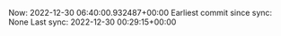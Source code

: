 Now: 2022-12-30 06:40:00.932487+00:00 Earliest commit since sync: None Last sync: 2022-12-30 00:29:15+00:00
